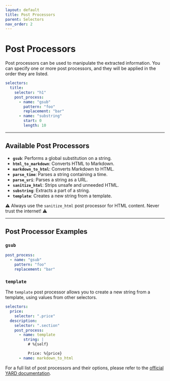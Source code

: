 ```yaml
---
layout: default
title: Post Processors
parent: Selectors
nav_order: 2
---
```


# Post Processors

Post processors can be used to manipulate the extracted information. You can specify one or more post processors, and they will be applied in the order they are listed.

```yaml
selectors:
  title:
    selector: "h1"
    post_process:
      - name: "gsub"
        pattern: "foo"
        replacement: "bar"
      - name: "substring"
        start: 0
        length: 10
```

---

## Available Post Processors

- **`gsub`**: Performs a global substitution on a string.
- **`html_to_markdown`**: Converts HTML to Markdown.
- **`markdown_to_html`**: Converts Markdown to HTML.
- **`parse_time`**: Parses a string containing a time.
- **`parse_uri`**: Parses a string as a URL.
- **`sanitize_html`**: Strips unsafe and unneeded HTML.
- **`substring`**: Extracts a part of a string.
- **`template`**: Creates a new string from a template.

⚠️ Always use the `sanitize_html` post processor for HTML content. Never trust the internet! ⚠️

---

## Post Processor Examples

### `gsub`

```yaml
post_process:
  - name: "gsub"
    pattern: "foo"
    replacement: "bar"
```

### `template`

The `template` post processor allows you to create a new string from a template, using values from other selectors.

```yaml
selectors:
  price:
    selector: ".price"
  description:
    selector: ".section"
    post_process:
      - name: template
        string: |
          # %{self}

          Price: %{price}
      - name: markdown_to_html
```

For a full list of post processors and their options, please refer to the [official YARD documentation](https://www.rubydoc.info/gems/html2rss/).
